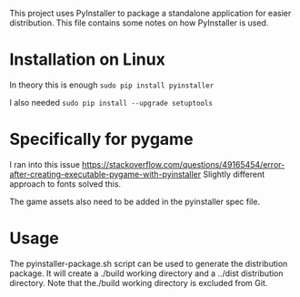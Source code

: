 This project uses PyInstaller to package a standalone application for easier distribution.
This file contains some notes on how PyInstaller is used.

# Installation on Linux
In theory this is enough
`sudo pip install pyinstaller`

I also needed
`sudo pip install --upgrade setuptools`

# Specifically for pygame
I ran into this issue
https://stackoverflow.com/questions/49165454/error-after-creating-executable-pygame-with-pyinstaller
Slightly different approach to fonts solved this. 

The game assets also need to be added in the pyinstaller spec file.

# Usage
The pyinstaller-package.sh script can be used to generate the distribution package. 
It will create a ./build working directory and a ../dist distribution directory.
Note that the./build working directory is excluded from Git. 


